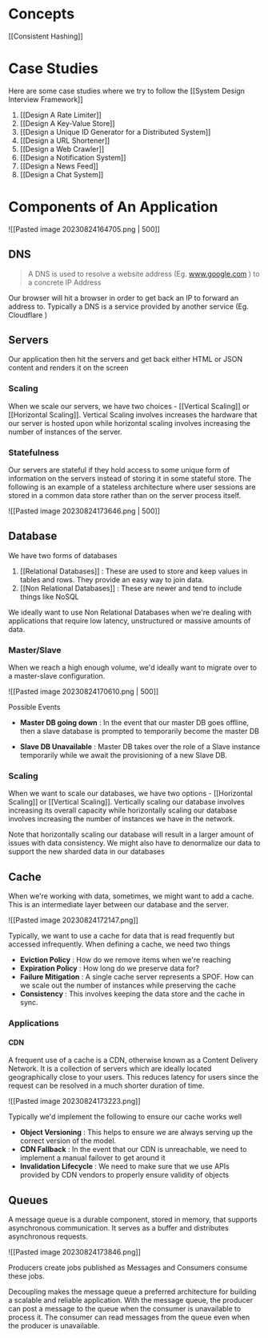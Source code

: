 
# Concepts

[[Consistent Hashing]]

# Case Studies

Here are some case studies where we try to follow the [[System Design Interview Framework]]

1. [[Design A Rate Limiter]]
2. [[Design A Key-Value Store]]
3. [[Design a Unique ID Generator for a Distributed System]]
4. [[Design a URL Shortener]]
5. [[Design a Web Crawler]]
6. [[Design a Notification System]]
7. [[Design a News Feed]]
8. [[Design a Chat System]]

# Components of An Application

![[Pasted image 20230824164705.png | 500]]

## DNS

> A DNS is used to resolve a website address (Eg. www.google.com ) to a concrete IP Address

Our browser will hit a browser in order to get back an IP to forward an address to. Typically a DNS is a service provided by another service (Eg. Cloudflare )

## Servers

Our application then hit the servers and get back either HTML or JSON content and renders it on the screen

### Scaling

When we scale our servers, we have two choices - [[Vertical Scaling]] or [[Horizontal Scaling]]. Vertical Scaling involves increases the hardware that our server is hosted upon while horizontal scaling involves increasing the number of instances of the server. 

### Statefulness

Our servers are stateful if they hold access to some unique form of information on the servers instead of storing it in some stateful store. The following is an example of a stateless architecture where user sessions are stored in a common data store rather than on the server process itself.

![[Pasted image 20230824173646.png | 500]]

## Database

We have two forms of databases

1. [[Relational Databases]] : These are used to store and keep values in tables and rows. They provide an easy way to join data.
2. [[Non Relational Databases]] : These are newer and tend to include things like NoSQL 

We ideally want to use Non Relational Databases when we're dealing with applications that require low latency, unstructured or massive amounts of data. 

### Master/Slave

When we reach a high enough volume, we'd ideally want to migrate over to a master-slave configuration. 

![[Pasted image 20230824170610.png | 500]]

Possible Events

- **Master DB going down** : In the event that our master DB goes offline, then a slave database is prompted to temporarily become the master DB
  
- **Slave DB Unavailable** : Master DB takes over the role of a Slave instance temporarily while we await the provisioning of a new Slave DB.
### Scaling

When we want to scale our databases, we have two options - [[Horizontal Scaling]] or [[Vertical Scaling]]. Vertically scaling our database involves increasing its overall capacity while horizontally scaling our database involves increasing the number of instances we have in the network.

Note that horizontally scaling our database will result in a larger amount of issues with data consistency. We might also have to denormalize our data to support the new sharded data in our databases

## Cache

When we're working with data, sometimes, we might want to add a cache. This is an intermediate layer between our database and the server.

![[Pasted image 20230824172147.png]]

Typically, we want to use a cache for data that is read frequently but accessed infrequently. When defining a cache, we need two things

- **Eviction Policy** : How do we remove items when we're reaching 
- **Expiration Policy** : How long do we preserve data for? 
- **Failure Mitigation** : A single cache server represents a SPOF. How can we scale out the number of instances while preserving the cache 
- **Consistency** : This involves keeping the data store and the cache in sync. 

### Applications

#### CDN

A frequent use of a cache is a CDN, otherwise known as a Content Delivery Network. It is a collection of servers which are ideally located geographically close to your users. This reduces latency for users since the request can be resolved in a much shorter duration of time.

![[Pasted image 20230824173223.png]]

Typically we'd implement the following to ensure our cache works well

- **Object Versioning** : This helps to ensure we are always serving up the correct version of the model.
- **CDN Fallback** : In the event that our CDN is unreachable, we need to implement a manual failover to get around it
- **Invalidation Lifecycle** : We need to make sure that we use APIs provided by CDN vendors to properly ensure validity of objects


## Queues

A message queue is a durable component, stored in memory, that supports asynchronous communication. It serves as a buffer and distributes asynchronous requests.

![[Pasted image 20230824173846.png]]

Producers create jobs published as Messages and Consumers consume these jobs.

Decoupling makes the message queue a preferred architecture for building a scalable and reliable application. With the message queue, the producer can post a message to the queue when the consumer is unavailable to process it. The consumer can read messages from the queue even when the producer is unavailable.
